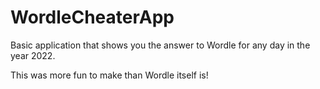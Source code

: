 # WordleCheaterApp
Basic application that shows you the answer to Wordle for any day in the year 2022.

This was more fun to make than Wordle itself is!
